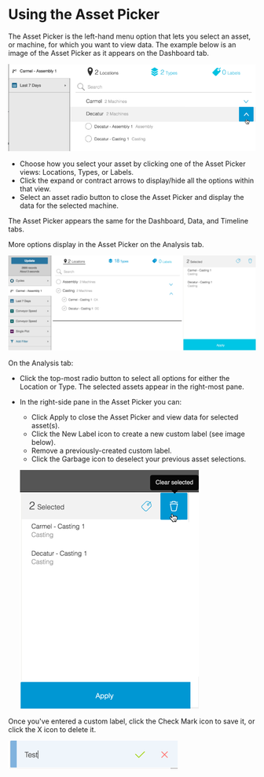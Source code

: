 # Using the Asset Picker
 The Asset Picker is the left-hand menu option that lets you select an asset, or machine, for which you want to view data. The example below is an image of the Asset Picker as it appears on the Dashboard tab.
 
 
 ![](assetPicker1aE2.png)


* Choose how you select your asset by clicking one of the Asset Picker views: Locations, Types, or Labels. 
* Click the expand or contract arrows to display/hide all the options within that view.
* Select an asset radio button to close the Asset Picker and display the data for the selected machine.

The Asset Picker appears the same for the Dashboard, Data, and Timeline tabs. 

More options display in the Asset Picker on the Analysis tab.

![](assetPicker1bEe2.png)

On the Analysis tab:

* Click the top-most radio button to select all options for either the Location or Type. The selected assets appear in the right-most pane.
* In the right-side pane in the Asset Picker you can:
   
   * Click Apply to close the Asset Picker and view data for selected asset(s).
   * Click the New Label icon to create a new custom label (see image below).
   * Remove a previously-created custom label.
   * Click the Garbage icon to deselect your previous asset selections.

  ![](assetPicker1cE2.png)


Once you've entered a custom label, click the Check Mark icon to save it, or click the X icon to delete it.
 

![](assetSelectorNewLabel2.png)



